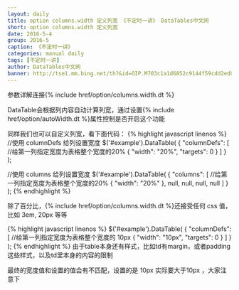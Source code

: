 ```yaml
---
layout: daily
title: option columns.width 定义列宽 《不定时一讲》 DataTables中文网
short: option columns.width 定义列宽
date: 2016-5-4
group: 2016-5
caption: 《不定时一讲》
categories: manual daily
tags: [不定时一讲]
author: DataTables中文网
banner: http://tse1.mm.bing.net/th?&id=OIP.M703c1a1d6852c9144f59cdd2ed8d7b9do2&w=297&h=248&c=0&pid=1.9&rs=0&p=0
---
```

参数详解连接{% include href/option/columns.width.dt %}

DataTable会根据列内容自动计算列宽，通过设置{% include href/option/autoWidth.dt %}属性控制是否开启这个功能
<!--more-->

同样我们也可以自定义列宽，看下面代码：
{% highlight javascript linenos %}
//使用 columnDefs 给列设置宽度
$('#example').DataTable( {
  "columnDefs": [
    //给第一列指定宽度为表格整个宽度的20%
    { "width": "20%", "targets": 0 }
  ]
} );

//使用 columns 给列设置宽度
$('#example').DataTable( {
  "columns": [
  //给第一列指定宽度为表格整个宽度的20%
    { "width": "20%" },
    null,
    null,
    null,
    null
  ]
} );
{% endhighlight %}

除了百分比，{% include href/option/columns.width.dt %}还接受任何 css 值，比如 3em, 20px 等等

{% highlight javascript linenos %}
$('#example').DataTable( {
  "columnDefs": [
    //给第一列指定宽度为表格整个宽度的 10px
    { "width": "10px", "targets": 0 }
  ]
} );
{% endhighlight %}
由于table本身还有样式，比如td有margin，或者padding这些样式，以及td里本身的内容的限制

最终的宽度值和设置的值会有不匹配，设置的是 10px  实际要大于10px ，大家注意下



